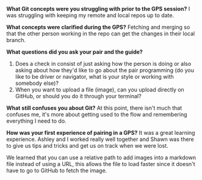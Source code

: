 **What Git concepts were you struggling with prior to the GPS session?**
I was struggling with keeping my remote and local repos up to date. 

**What concepts were clarified during the GPS?**
Fetching and merging so that the other person working in the repo can get the changes in their local branch.

**What questions did you ask your pair and the guide?**
1. Does a check in consist of just asking how the person is doing or also asking about how they'd like to go about the pair programming (do you like to be driver or navigator, what is your style or working with somebody else)?
2. When you want to upload a file (image), can you upload directly on GitHub, or should you do it through your terminal? 

**What still confuses you about Git?**
At this point, there isn't much that confuses me, it's more about getting used to the flow and remembering everything I need to do.

**How was your first experience of pairing in a GPS?**
It was a great learning experience. Ashley and I worked really well together and Shawn was there to give us tips and tricks and get us on track when we were lost. 

We learned that you can use a relative path to add images into a markdown file instead of using a URL, this allows the file to load faster since it doesn't have to go to GitHub to fetch the image.
